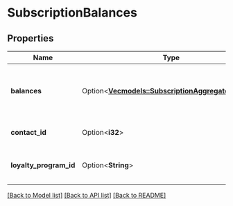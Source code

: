# SubscriptionBalances

## Properties

Name | Type | Description | Notes
------------ | ------------- | ------------- | -------------
**balances** | Option<[**Vec<models::SubscriptionAggregateBalance>**](subscriptionAggregateBalance.md)> | List of balance details associated with the contact. | [optional]
**contact_id** | Option<**i32**> | Unique identifier of the contact. | [optional]
**loyalty_program_id** | Option<**String**> | Unique identifier of the loyalty program. | [optional]

[[Back to Model list]](../README.md#documentation-for-models) [[Back to API list]](../README.md#documentation-for-api-endpoints) [[Back to README]](../README.md)


